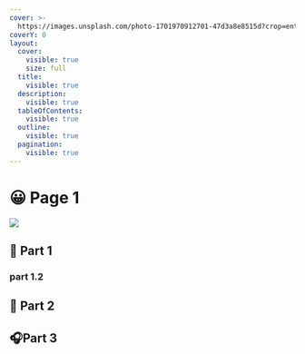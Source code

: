 ```yaml
---
cover: >-
  https://images.unsplash.com/photo-1701970912701-47d3a8e8515d?crop=entropy&cs=srgb&fm=jpg&ixid=M3wxOTcwMjR8MHwxfHJhbmRvbXx8fHx8fHx8fDE3MDQzODg3NDB8&ixlib=rb-4.0.3&q=85
coverY: 0
layout:
  cover:
    visible: true
    size: full
  title:
    visible: true
  description:
    visible: true
  tableOfContents:
    visible: true
  outline:
    visible: true
  pagination:
    visible: true
---
```


# 😀 Page 1

![](https://images.unsplash.com/photo-1703028408740-4dcc18fcfb6d?crop=entropy\&cs=srgb\&fm=jpg\&ixid=M3wxOTcwMjR8MHwxfHJhbmRvbXx8fHx8fHx8fDE3MDQzODg3NDB8\&ixlib=rb-4.0.3\&q=85)

## 🙏 Part 1

### part 1.2

## 🤙 Part 2

## 🎧Part 3
